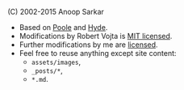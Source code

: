 (C) 2002-2015 Anoop Sarkar

* Based on [Poole](http://getpoole.com) and [Hyde](http://hyde.getpoole.com).
* Modifications by Robert Vojta is [MIT licensed](https://github.com/robertvojta/robertvojta.github.io/blob/master/LICENSE.md). 
* Further modifications by me are [licensed](LICENSE.md).
* Feel free to reuse anything except site content:
  * `assets/images`,
  * `_posts/*`,
  * `*.md`.
